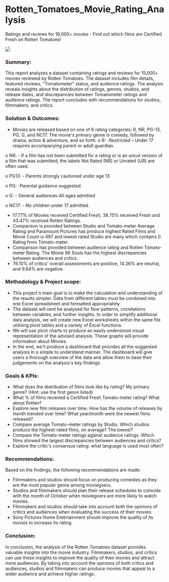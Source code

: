 # Rotten_Tomatoes_Movie_Rating_Analysis
Ratings and reviews for 16,000+ movies - Find out which films are Certified Fresh on Rotten Tomatoes!

<img src="https://upload.wikimedia.org/wikipedia/uk/9/90/RT_Screenshot.png">

### **Summary:**
This report analyzes a dataset containing ratings and reviews for 15,000+ movies reviewed by Rotten Tomatoes. The dataset includes film details, featured reviews, "Tomatometer" status, and audience ratings. The analysis reveals insights about the distribution of ratings, genres, studios, and release dates, and discrepancies between Tomatometer ratings and audience ratings. The report concludes with recommendations for studios, filmmakers, and critics.

### **Solution & Outcomes:**
*	Movies are released based on one of 6 rating categories: R, NR, PG-13, PG, G, and NC17. The movie's primary genre is comedy, followed by drama, action & adventure, and so forth.
  o	R: -Restricted – Under 17 requires accompanying parent or adult guardian.
 	
  o	NR: - If a film has not been submitted for a rating or is an uncut version of a film that was submitted, the labels Not Rated (NR) or Unrated (UR) are often used.
  
  o	PG13: - Parents strongly cautioned under age 13
  
  o	PG: -Parental guidance suggested
  
  o	G: - General audiences-All ages admitted
  
  o	NC17: - No children under 17 admitted.
*	17.77% of Movies received Certified Fresh, 38.75% received Fresh and 43.47% received Rotten Ratings.
*	Comparison is provided between Studio and Tomato-meter Average Rating and Paramount Pictures has produce highest Rated Films and Movie Count is 497 and lowest rated Studio are many which contains 0 Rating from Tomato-meter.
*	Comparison has provided between audience rating and Rotten Tomato-meter Rating. The Movie 96 Souls has the highest discrepancies between audiences and critics.
*	76.10% of critics' overall assessments are positive, 14.26% are neutral, and 9.64% are negative.

### **Methodology & Project scope:**
*	This project's main goal is to make the calculation and understanding of the results simpler. Data from different tables must be combined into one Excel spreadsheet and formatted appropriately.
*	The dataset will next be analysed for flow patterns, correlations between variables, and further insights. In order to simplify additional data analysis, we will create new Excel worksheets within the same file utilising pivot tables and a variety of Excel functions.
*	We will use pivot charts to produce an easily understood visual representation of the advised analysis. These graphs will provide information about Movies.
*	In the end, we'll produce a dashboard that provides all the suggested analysis in a simple to understand manner. The dashboard will give users a thorough overview of the data and allow them to base their judgements on the analysis's key findings.

### **Goals & KPIs:**
*	What does the distribution of films look like by rating? My primary genre? (Hint: use the first genre listed)
*	What % of films received a Certified Fresh Tomato-meter rating? What about Rotten? 
*	Explore new film releases over time. How has the volume of releases by month trended over time? What year/month were the newest films released? 
*	Compare average Tomato-meter ratings by Studio. Which studios produce the highest-rated films, on average? The lowest?
*	Compare the Tomato-meter ratings against audience ratings. Which films showed the largest discrepancies between audiences and critics?
*	Explore the critic's consensus rating: what language is used most often?

### **Recommendations:**
Based on the findings, the following recommendations are made:
*	Filmmakers and studios should focus on producing comedies as they are the most popular genre among moviegoers.
*	Studios and filmmakers should plan their release schedules to coincide with the month of October when moviegoers are more likely to watch movies.
*	Filmmakers and studios should take into account both the opinions of critics and audiences when evaluating the success of their movies.
*	Sony Pictures Home Entertainment should improve the quality of its movies to increase its rating.

### **Conclusion:**
In conclusion, the analysis of the Rotten Tomatoes dataset provides valuable insights into the movie industry. Filmmakers, studios, and critics can use these insights to improve the quality of their movies and attract more audiences. By taking into account the opinions of both critics and audiences, studios and filmmakers can produce movies that appeal to a wider audience and achieve higher ratings.

